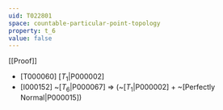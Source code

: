 ```yaml
---
uid: T022801
space: countable-particular-point-topology
property: t_6
value: false
---
```

[[Proof]]

* [T000060] [$T_1$|P000002]
* [I000152] ~[$T_6$|P000067] => (~[$T_1$|P000002] + ~[Perfectly Normal|P000015])

